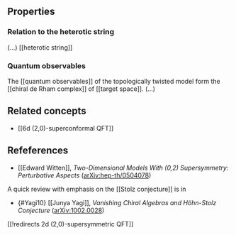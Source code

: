 
## Properties

### Relation to the heterotic string

(...) [[heterotic string]]

### Quantum observables

The [[quantum observables]] of the topologically twisted model form the [[chiral de Rham complex]] of [[target space]]. (...)

## Related concepts

* [[6d (2,0)-superconformal QFT]]

## Refeferences

* [[Edward Witten]], _Two-Dimensional Models With (0,2) Supersymmetry: Perturbative Aspects_ ([arXiv:hep-th/0504078](http://arxiv.org/abs/hep-th/0504078))

A quick review with emphasis on the [[Stolz conjecture]] is in 

* {#Yagi10} [[Junya Yagi]], _Vanishing Chiral Algebras and Höhn-Stolz Conjecture_ ([arXiv:1002.0028](http://arxiv.org/abs/1002.0028))


[[!redirects 2d (2,0)-supersymmetric QFT]]